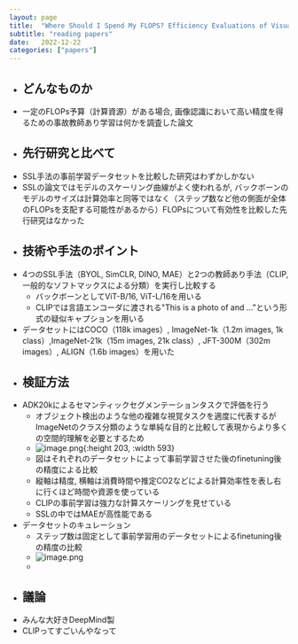 ```yaml
---
layout: page
title:  "Where Should I Spend My FLOPS? Efficiency Evaluations of Visual Pre-training Methods"
subtitle: "reading papers"
date:   2022-12-22
categories: ["papers"]
---
```


    
- ## どんなものか  
- 一定のFLOPs予算（計算資源）がある場合, 画像認識において高い精度を得るための事故教師あり学習は何かを調査した論文  
- ## 先行研究と比べて  
- SSL手法の事前学習データセットを比較した研究はわずかしかない  
- SSLの論文ではモデルのスケーリング曲線がよく使われるが, バックボーンのモデルのサイズは計算効率と同等ではなく（ステップ数など他の側面が全体のFLOPsを支配する可能性があるから）FLOPsについて有効性を比較した先行研究はなかった  
- ## 技術や手法のポイント  
- 4つのSSL手法（BYOL, SimCLR, DINO, MAE）と2つの教師あり手法（CLIP, 一般的なソフトマックスによる分類）を実行し比較する  
	- バックボーンとしてViT-B/16, ViT-L/16を用いる  
	- CLIPでは言語エンコーダに渡される"This is a photo of <label1> and <label2>..."という形式の疑似キャプションを用いる  
- データセットにはCOCO（118k images）, ImageNet-1k（1.2m images, 1k class）,ImageNet-21k（15m images, 21k class）, JFT-300M（302m images）, ALIGN（1.6b images）を用いた  
- ## 検証方法  
- ADK20kによるセマンティックセグメンテーションタスクで評価を行う  
	- オブジェクト検出のような他の複雑な視覚タスクを適度に代表するがImageNetのクラス分類のような単純な目的と比較して表現からより多くの空間的理解を必要とするため  
	- ![image.png](../assets/image_1671687259574_0.png){:height 203, :width 593}  
	- 図はそれぞれのデータセットによって事前学習させた後のfinetuning後の精度による比較  
	- 縦軸は精度, 横軸は消費時間や推定CO2などによる計算効率性を表し右に行くほど時間や資源を使っている  
	- CLIPの事前学習は強力な計算スケーリングを見せている  
	- SSLの中ではMAEが高性能である  
- データセットのキュレーション  
	- ステップ数は固定として事前学習用のデータセットによるfinetuning後の精度の比較  
	- ![image.png](../assets/image_1671688389635_0.png)  
	-  
- ## 議論
- みんな大好きDeepMind製
- CLIPってすごいんやなって